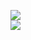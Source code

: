 [![](https://img.shields.io/badge/Made%20With-Github%20Spray-lightgrey.svg?style=for-the-badge&logo=github)](https://github.com/Annihil/github-spray#24073)  
[![](https://i.imgur.com/2DrTn0Z.gif)](https://github.com/Annihil/github-spray)